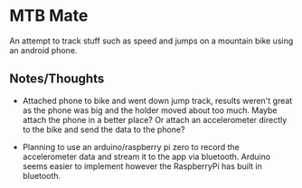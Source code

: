 # MTB Mate

An attempt to track stuff such as speed and jumps on a mountain bike using an android phone.

## Notes/Thoughts
- Attached phone to bike and went down jump track, results weren't great as the phone was big and the holder moved about too much. Maybe attach the phone in a better place? Or attach an accelerometer directly to the bike and send the data to the phone?

- Planning to use an arduino/raspberry pi zero to record the accelerometer data and stream it to the app via bluetooth. Arduino seems easier to implement however the RaspberryPi has built in bluetooth.
